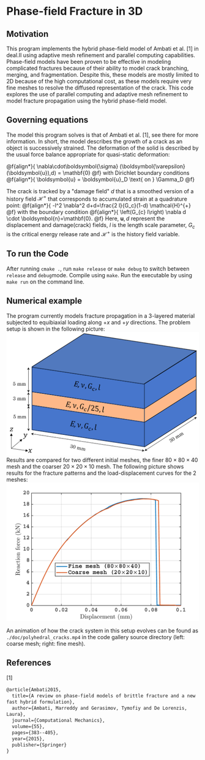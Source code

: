 # Phase-field Fracture in 3D

## Motivation
This program implements the hybrid phase-field model of Ambati et al. [1] in deal.II using adaptive mesh refinement and parallel computing capabilities.
Phase-field models have been proven to be effective in modeling complicated fractures because of their ability to model crack branching, merging, and fragmentation.
Despite this, these models are mostly limited to 2D because of the high computational cost, as these models require very fine meshes to resolve the diffused representation of the crack.
This code explores the use of parallel computing and adaptive mesh refinement to model fracture propagation using the hybrid phase-field model.

## Governing equations

The model this program solves is that of Ambati et al. [1], see there for more information. In short,
the model describes the growth of a crack as an object is successively strained. The deformation
of the solid is described by the usual force balance appropriate for quasi-static deformation:

@f{align*}{
\nabla\cdot\boldsymbol{\sigma}
(\boldsymbol{\varepsilon}(\boldsymbol{u}),d) = \mathbf{0}
@f}
with Dirichlet boundary conditions
@f{align*}{
\boldsymbol{u} = \boldsymbol{u}_D \text{ on  } \Gamma_D
@f}

The crack is tracked by a "damage field" $d$ that is a smoothed version of a history field $\mathcal{H}^{+}$
that corresponds to accumulated strain at a quadrature point:
@f{align*}{
-l^2 \nabla^2 d+d=\frac{2 l}{G_c}(1-d) \mathcal{H}^{+}
@f} with the boundary condition
@f{align*}{
\left(G_{c} l\right) \nabla d \cdot \boldsymbol{n}=\mathbf{0}.
@f}
Here, $\boldsymbol{u}, d$ represent the displacement and damage(crack) fields, $l$ is the length scale parameter, $G_c$ is the critical energy release rate and $\mathcal{H}^{+}$ is the history field variable.

## To run the Code
After running `cmake .`, run `make release` or `make debug` to switch between `release` and `debug`mode. Compile using `make`.
Run the executable by using `make run` on the command line.

## Numerical example
The program currently models fracture propagation in a 3-layered material subjected to equibiaxial loading along $+x$ and $+y$ directions. The problem setup is shown in the following picture:
![Setup](./doc/polyhedral_setup.png)
Results are compared for two different initial meshes, the finer $80\times80\times40$ mesh and the coarser $20\times20\times10$ mesh. The following picture shows results for the fracture patterns and the load-displacement curves for the 2 meshes:
![Load displacement curves](./doc/load_displacement_curves.png)

An animation of how the crack system in this setup evolves can be found as `./doc/polyhedral_cracks.mp4` in the code gallery source directory (left: coarse mesh; right: fine mesh).


## References
[1]
```
@article{Ambati2015,
  title={A review on phase-field models of brittle fracture and a new fast hybrid formulation},
  author={Ambati, Marreddy and Gerasimov, Tymofiy and De Lorenzis, Laura},
  journal={Computational Mechanics},
  volume={55},
  pages={383--405},
  year={2015},
  publisher={Springer}
}
```

